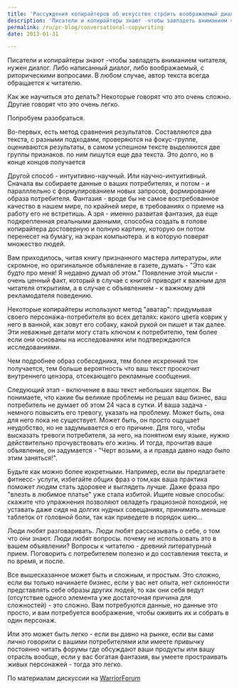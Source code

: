 ```yaml
---
title: 'Рассуждения копирайтеров об искусстве строить воображаемый диалог с потребителем'
description: 'Писатели и копирайтеры знают -чтобы завладеть вниманием читателя, нужен диалог. Либо написанный диалог, либо воображаемый, с риторическими вопросами. В любом случае, автор текста всегда обращается к читателю.'
permalink: /ru/pr-blog/conversational-copywriting
date: 2013-01-31

---
```


Писатели и копирайтеры знают  -чтобы завладеть вниманием читателя, нужен диалог. Либо написанный диалог, либо воображаемый, с риторическими вопросами. В любом случае, автор текста всегда обращается к читателю.

Как же  научиться это делать? Некоторые говорят что это очень сложно. Другие говорят что это очень легко.

Попробуем разобраться.

Во-первых, есть метод сравнения результатов. Составляются два текста, с разными подходами, проверяются на фокус-группе, оцениваются результаты, в самом успешном тексте выделяются две группы признаков. по ним пишутся еще два текста. Это долго, но в конце концов получается

Другой способ - интуитивно-научный. Или научно-интуитивный. Сначала вы собираете данные  о ваших потребителях, и потом - и паралллельно с формулированием новых запросов, формирование образа потребителя. Фантазия - вроде бы не самое востребованное качество в нашем мире, по крайней мере, в требованиях о приеме на работу его не встретишь. А зря - именно развитая фантазия, да еще подкрепленная реальными данными, способна создать в голове копирайтера достоверную и полную картину, которую он потом перенесет на бумагу, на экран компьютера. и в которую поверят множество людей.

Вам приходилось, читая книгу признанного мастера литературы, или скромное, но оригинальное объявление в газете, думать - "Это как будто про меня! Я недавно думал об этом." Появление этой мысли - очень ценный факт, который в случае с книгой приводит к важным для читателя открытиям, а в случае с объявлением - к важному для рекламодателя поведению.

Некоторые копирайтеры используют метод "аватар": придумывая своего персонажа-потребителя во всех деталях: какого цвета коврик у него в ванной, как зовут его собаку, какой рукой он пишет и так далее. Эти неважные детали могу стать ключом к потребителю, тем более если они основаны на исследованиях или подтверждаются исследованиями.

Чем подробнее образ собеседника, тем более искренний тон получается, тем больше вероятность что ваш текст проскочит внутреннего цензора, отсекающего рекламные сообщения.

Следующий этап - включение в ваш текст небольших зацепок. Вы понимаете, что какие бы великие проблемы не решал ваш бизнес, ваш потребитель не думает об этом 24 часа в сутки. И ваша задача - немного повысить его тревогу, указать на проблему. Может быть, она для него пока не существует. Может быть, он просто ощущает неудобство, но не задумывается  о его причине. Для того, чтобы высказать тревоги потребителя, за него, на понятном ему языке, нужно действительно прочувствовать его жизнь. И тогда, прочитав ваше объявление, он задумается - "Черт возьми, а и правда давно надо было этим заняться!".

Будьте как можно более кокретными. Например, если вы предлагаете фитнесс- услуги, избегайте общих фраз о том,как ваша практика поможет людям стать здоровее и выглядеть лучше. Даже фраза про "влезть в любимое платье" уже стала избитой. Ищите новые способы: скажите что упражнения позволяют овладеть грациозной походкой, не уставать  даже сидя на долгих нудных совещаниях, принимать меньше таблеток от головной боли, так как приведете в порядок шею...

Люди любят разговаривать. Люди любят рассказывать о себе, о том что они знают. Люди любят вопросы. почему не использовать это в вашем объявлении? Вопросы к читателю - древний литературный прием. Поговорить с потребителем полезно и до составления текста, и по время, и после.

Все вышесказанное может быть и сложным, и простым. Это сложно, если вы только начинаете бизнес, если у вас нет опыта, нет склонности представлять себе образы других людей, то как они себя ведут (отсутствие одного элемента уже достаточная причина для сложностей) - это сложно. Вам потребуются данные, но данные это просто, и вам потребуется воображение, чтобы оживить их и собрать в один персонаж.

Или это может быть легко - если вы давно на рынке, если вы сами лично говорили с вашими потребителями или имеете привычку постоянно читать форумы где обсуждают ваши продукты или вашу отрасль вообще, если у вас богатая фантазия, вы умеете простраивать живых персонажей - тогда это легко.

По материалам дискуссии на <a href="https://www.warriorforum.com/copywriting-forum/748462-conversational-copywriting.html">WarriorForum</a>

